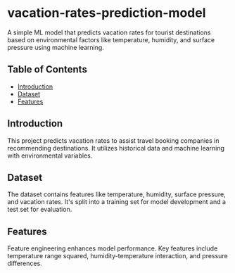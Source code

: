 # vacation-rates-prediction-model

A simple ML model that predicts vacation rates for tourist destinations based on environmental factors like temperature, humidity, and surface pressure using machine learning.

## Table of Contents
- [Introduction](#introduction)
- [Dataset](#dataset)
- [Features](#features)

## Introduction
This project predicts vacation rates to assist travel booking companies in recommending destinations. It utilizes historical data and machine learning with environmental variables.

## Dataset
The dataset contains features like temperature, humidity, surface pressure, and vacation rates. It's split into a training set for model development and a test set for evaluation.

## Features
Feature engineering enhances model performance. Key features include temperature range squared, humidity-temperature interaction, and pressure differences.
